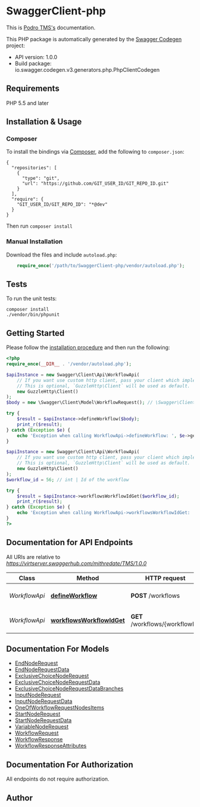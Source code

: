 # SwaggerClient-php
This is [Podro TMS's](https://podro.com/products/tms) documentation.

This PHP package is automatically generated by the [Swagger Codegen](https://github.com/swagger-api/swagger-codegen) project:

- API version: 1.0.0
- Build package: io.swagger.codegen.v3.generators.php.PhpClientCodegen

## Requirements

PHP 5.5 and later

## Installation & Usage
### Composer

To install the bindings via [Composer](http://getcomposer.org/), add the following to `composer.json`:

```
{
  "repositories": [
    {
      "type": "git",
      "url": "https://github.com/GIT_USER_ID/GIT_REPO_ID.git"
    }
  ],
  "require": {
    "GIT_USER_ID/GIT_REPO_ID": "*@dev"
  }
}
```

Then run `composer install`

### Manual Installation

Download the files and include `autoload.php`:

```php
    require_once('/path/to/SwaggerClient-php/vendor/autoload.php');
```

## Tests

To run the unit tests:

```
composer install
./vendor/bin/phpunit
```

## Getting Started

Please follow the [installation procedure](#installation--usage) and then run the following:

```php
<?php
require_once(__DIR__ . '/vendor/autoload.php');

$apiInstance = new Swagger\Client\Api\WorkflowApi(
    // If you want use custom http client, pass your client which implements `GuzzleHttp\ClientInterface`.
    // This is optional, `GuzzleHttp\Client` will be used as default.
    new GuzzleHttp\Client()
);
$body = new \Swagger\Client\Model\WorkflowRequest(); // \Swagger\Client\Model\WorkflowRequest | Workflow definition object that needs to be stored

try {
    $result = $apiInstance->defineWorkflow($body);
    print_r($result);
} catch (Exception $e) {
    echo 'Exception when calling WorkflowApi->defineWorkflow: ', $e->getMessage(), PHP_EOL;
}

$apiInstance = new Swagger\Client\Api\WorkflowApi(
    // If you want use custom http client, pass your client which implements `GuzzleHttp\ClientInterface`.
    // This is optional, `GuzzleHttp\Client` will be used as default.
    new GuzzleHttp\Client()
);
$workflow_id = 56; // int | Id of the workflow

try {
    $result = $apiInstance->workflowsWorkflowIdGet($workflow_id);
    print_r($result);
} catch (Exception $e) {
    echo 'Exception when calling WorkflowApi->workflowsWorkflowIdGet: ', $e->getMessage(), PHP_EOL;
}
?>
```

## Documentation for API Endpoints

All URIs are relative to *https://virtserver.swaggerhub.com/mithredate/TMS/1.0.0*

Class | Method | HTTP request | Description
------------ | ------------- | ------------- | -------------
*WorkflowApi* | [**defineWorkflow**](docs/Api/WorkflowApi.md#defineworkflow) | **POST** /workflows | Define a new workflow
*WorkflowApi* | [**workflowsWorkflowIdGet**](docs/Api/WorkflowApi.md#workflowsworkflowidget) | **GET** /workflows/{workflowId} | Get a workflow definition

## Documentation For Models

 - [EndNodeRequest](docs/Model/EndNodeRequest.md)
 - [EndNodeRequestData](docs/Model/EndNodeRequestData.md)
 - [ExclusiveChoiceNodeRequest](docs/Model/ExclusiveChoiceNodeRequest.md)
 - [ExclusiveChoiceNodeRequestData](docs/Model/ExclusiveChoiceNodeRequestData.md)
 - [ExclusiveChoiceNodeRequestDataBranches](docs/Model/ExclusiveChoiceNodeRequestDataBranches.md)
 - [InputNodeRequest](docs/Model/InputNodeRequest.md)
 - [InputNodeRequestData](docs/Model/InputNodeRequestData.md)
 - [OneOfWorkflowRequestNodesItems](docs/Model/OneOfWorkflowRequestNodesItems.md)
 - [StartNodeRequest](docs/Model/StartNodeRequest.md)
 - [StartNodeRequestData](docs/Model/StartNodeRequestData.md)
 - [VariableNodeRequest](docs/Model/VariableNodeRequest.md)
 - [WorkflowRequest](docs/Model/WorkflowRequest.md)
 - [WorkflowResponse](docs/Model/WorkflowResponse.md)
 - [WorkflowResponseAttributes](docs/Model/WorkflowResponseAttributes.md)

## Documentation For Authorization

 All endpoints do not require authorization.


## Author



